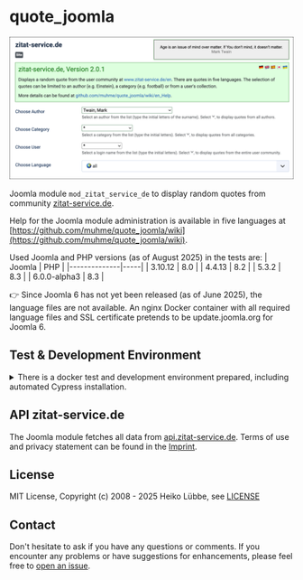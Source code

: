 # quote_joomla

![Joomla module mod_zitat_service_de configuration screen shot](images/quote_joomla.png)

Joomla module `mod_zitat_service_de` to display random quotes from community [zitat-service.de](https://www.zitat-service.de).

Help for the Joomla module administration is available in five languages at [https://github.com/muhme/quote_joomla/wiki](https://github.com/muhme/quote_joomla/wiki).

Used Joomla and PHP versions (as of August 2025) in the tests are:
| Joomla       | PHP |
|--------------|-----|
| 3.10.12      | 8.0 |
| 4.4.13       | 8.2 |
| 5.3.2        | 8.3 |
| 6.0.0-alpha3 | 8.3 |

👉 Since Joomla 6 has not yet been released (as of June 2025), the language files are not available. An nginx
   Docker container with all required language files and SSL certificate pretends to be update.joomla.org for Joomla 6.

## Test & Development Environment
<details>
  <summary>There is a docker test and development environment prepared, including automated Cypress installation.</summary>

### Docker Containers

As a prerequisite, [git](https://git-scm.com/), [docker](https://www.docker.com/) and [npm](https://www.npmjs.com/) must be installed (under Microsoft Windows in [WSL2](https://learn.microsoft.com/de-de/windows/wsl/install)). To create your test and development environment run:

```
git clone https://github.com/muhme/quote_joomla
cd quote_joomla
docker compose up -d
```

Eight Docker containers are running:

```
docker ps
```
```
IMAGE                   PORTS                           NAMES
mysql                   3306/tcp, 33060/tcp             quote_joomla_mysql
phpmyadmin/phpmyadmin   0.0.0.0:2001->80/tcp            quote_joomla_mysqladmin
joomla:3                0.0.0.0:2003->80/tcp            quote_joomla_3
joomla:4                0.0.0.0:2004->80/tcp            quote_joomla_4
joomla:5                0.0.0.0:2005->80/tcp            quote_joomla_5
joomla:6.0              0.0.0.0:2006->80/tcp            quote_joomla_6
cypress/included        0.0.0.0:2080->80/tcp            quote_joomla_cypress
nginx:alpine            80/tcp, 0.0.0.0:2061->443/tcp   quote_joomla_update_server
```

Available Ports are:
- http://localhost:2001 – phpMyAdmin (database user root/root already set)
- http://localhost:2003 – Joomla 3
- http://localhost:2004 – Joomla 4
- http://localhost:2005 – Joomla 5
- http://localhost:2006 – Joomla 6

### Cypress

[Cypress](https://cypress.io) is used for running Joomla installation and for the automated end-to-end tests. This is described in detail in subfolder [test](./test/).

### Scripts

There are scripts prepared for a more pleasant and also faster development, see folder [scripts](./scripts/) and commented list of scripts there.

### Development

For development purposes, it is useful to synchronise the files from the host with the Joomla module inside the Docker container in order to test changes immediately. The current host folder is already mapped in the docker container as `/quote_joomla` for module installation. After installing the module, the mapped files can then be used directly with a symbolic link, e.g. for the Joomla 5 container:
```
docker exec -it quote_joomla_5 bash -e 'cd /var/www/html/modules && rm -r mod_zitat_service_de && ln -s /quote_joomla mod_zitat_service_de'
```

:point_right: The script `scripts/exec.sh` not only runs an interactive shell within the container, but also creates this symbolic link.

> :warning: **Caution:** If you uninstall the module in Joomla after symbolic linking the module folder you delete all source files in your host folder! :point_right: Inside container, you have to delete symbolic link before.

</details>

## API zitat-service.de

The Joomla module fetches all data from <a href="https://api.zitat-service.de">api.zitat-service.de</a>. Terms of use and privacy statement can be found in the <a href="https://www.zitat-service.de/en/start/contact">Imprint</a>.

## License

MIT License, Copyright (c) 2008 - 2025 Heiko Lübbe, see [LICENSE](LICENSE)

## Contact

Don't hesitate to ask if you have any questions or comments. If you encounter any problems or have suggestions for enhancements, please feel free to [open an issue](../../issues).
